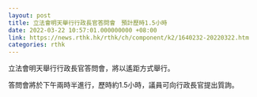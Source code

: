 ```yaml
---
layout: post
title: 立法會明天舉行行政長官答問會　預計歷時1.5小時
date: 2022-03-22 10:57:01.000000000 +08:00
link: https://news.rthk.hk/rthk/ch/component/k2/1640232-20220322.htm
categories: rthk
---
```


立法會明天舉行行政長官答問會，將以遙距方式舉行。

答問會將於下午兩時半進行，歷時約1.5小時，議員可向行政長官提出質詢。
